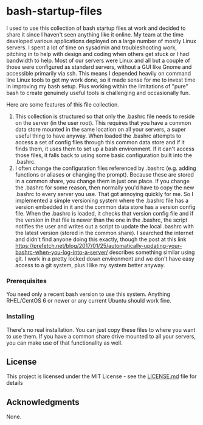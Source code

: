 # bash-startup-files

I used to use this collection of bash startup files at work and decided to share it since I haven't seen anything like it online. My team at the time developed various applications deployed on a large number of mostly Linux servers. I spent a lot of time on sysadmin and troubleshooting work, pitching in to help with design and coding when others get stuck or I had bandwidth to help. Most of our servers were Linux and all but a couple of those were configured as standard servers, without a GUI like Gnome and accessible primarily via ssh. This means I depended heavily on command line Linux tools to get my work done, so it made sense for me to invest time in improving my bash setup. Plus working within the limitations of "pure" bash to create genuinely useful tools is challenging and occasionally fun. 


Here are some features of this file collection.

1. This collection is structured so that only the .bashrc file needs to reside on the server (in the user root). This requires that you have a common data store mounted in the same location on all your servers, a super useful thing to have anyway. When loaded the .bashrc attempts to access a set of config files through this common data store and if it finds them, it uses them to set up a bash environment. If it can't access those files, it falls back to using some basic configuration built into the .bashrc.   
2. I often change the configuration files referenced by .bashrc (e.g. adding functions or aliases or changing the prompt). Because these are stored in a common share, you change them in just one place. If you change the .bashrc for some reason, then normally you'd have to copy the new .bashrc to every server you use. That got annoying quickly for me. So I implemented a simple versioning system where the .bashrc file has a version embedded in it and the common data store has a version config file. When the .bashrc is loaded, it checks that version config file and if the version in that file is newer than the one in the .bashrc, the script notifies the user and writes out a script to update the local .bashrc with the latest version (stored in the common share). I searched the internet and didn't find anyone doing this exactly, though the post at this link https://prefetch.net/blog/2017/01/25/automatically-updating-your-bashrc-when-you-log-into-a-server/ describes something similar using git. I work in a pretty locked down environment and we don't have easy access to a git system, plus I like my system better anyway.



### Prerequisites
You need only a recent bash version to use this system. Anything RHEL/CentOS 6 or newer or any current Ubuntu should work fine.

### Installing
There's no real installation. You can just copy these files to where you want to use them. If you have a common share drive mounted to all your servers, you can make use of that functionality as well.

## License
This project is licensed under the MIT License - see the [LICENSE.md](LICENSE.md) file for details

## Acknowledgments
None.
